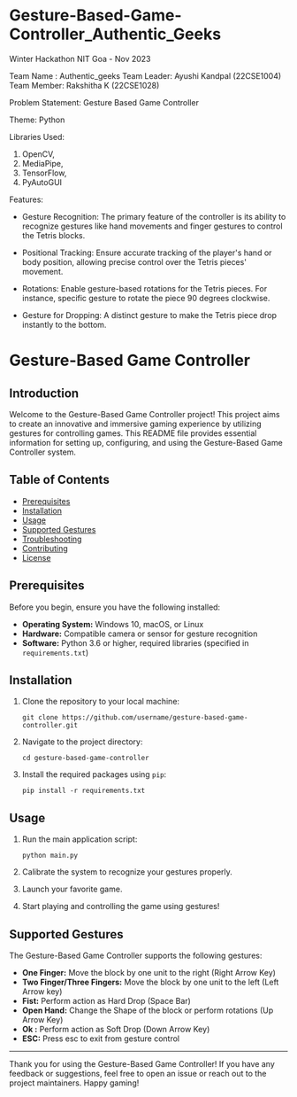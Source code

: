 # Gesture-Based-Game-Controller_Authentic_Geeks

Winter Hackathon NIT Goa - Nov 2023

Team Name : Authentic_geeks
Team Leader: Ayushi Kandpal (22CSE1004)
Team Member: Rakshitha K (22CSE1028)

Problem Statement: Gesture Based Game Controller


Theme: Python

Libraries Used: 
1) OpenCV,
2) MediaPipe,
3) TensorFlow,
4) PyAutoGUI


Features:

- Gesture Recognition: The primary feature
of the controller is its ability to recognize
gestures like hand movements and finger
gestures to control the Tetris blocks.

- Positional Tracking: Ensure accurate
tracking of the player's hand or body
position, allowing precise control over the
Tetris pieces' movement.


- Rotations: Enable gesture-based rotations
for the Tetris pieces. For instance, 
specific gesture to rotate the piece 90
degrees clockwise.

- Gesture for Dropping: A distinct
gesture to make the Tetris piece drop
instantly to the bottom.

# Gesture-Based Game Controller

## Introduction

Welcome to the Gesture-Based Game Controller project! This project aims to create an innovative and immersive gaming experience by utilizing gestures for controlling games. This README file provides essential information for setting up, configuring, and using the Gesture-Based Game Controller system.

## Table of Contents

- [Prerequisites](#prerequisites)
- [Installation](#installation)
- [Usage](#usage)
- [Supported Gestures](#supported-gestures)
- [Troubleshooting](#troubleshooting)
- [Contributing](#contributing)
- [License](#license)

## Prerequisites

Before you begin, ensure you have the following installed:

- **Operating System:** Windows 10, macOS, or Linux
- **Hardware:** Compatible camera or sensor for gesture recognition
- **Software:** Python 3.6 or higher, required libraries (specified in `requirements.txt`)

## Installation

1. Clone the repository to your local machine:

   ```
   git clone https://github.com/username/gesture-based-game-controller.git
   ```

2. Navigate to the project directory:

   ```
   cd gesture-based-game-controller
   ```

3. Install the required packages using `pip`:

   ```
   pip install -r requirements.txt
   ```

## Usage

1. Run the main application script:

   ```
   python main.py
   ```

2. Calibrate the system to recognize your gestures properly.

3. Launch your favorite game.

4. Start playing and controlling the game using gestures!

## Supported Gestures

The Gesture-Based Game Controller supports the following gestures:

- **One Finger:** Move the block by one unit to the right (Right Arrow Key)
- **Two Finger/Three Fingers:** Move the block by one unit to the left (Left Arrow key)
- **Fist:** Perform action as Hard Drop (Space Bar)
- **Open Hand:** Change the Shape of the block or perform rotations (Up Arrow Key)
- **Ok :** Perform action as Soft Drop (Down Arrow Key)
- **ESC:** Press esc to exit from gesture control



---

Thank you for using the Gesture-Based Game Controller! If you have any feedback or suggestions, feel free to open an issue or reach out to the project maintainers. Happy gaming!
